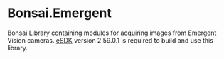 # Bonsai.Emergent

Bonsai Library containing modules for acquiring images from Emergent Vision cameras. [eSDK](https://emergentvisiontec.com/software/esdk/) version 2.59.0.1 is required to build and use this library.